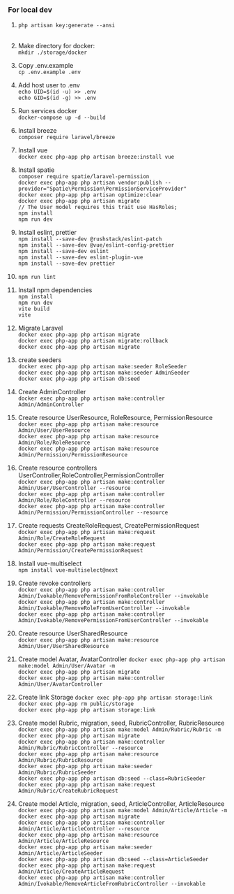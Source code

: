 ### For local dev

1) `php artisan key:generate --ansi` <br><br>

2) Make directory for docker: <br>
   `mkdir ./storage/docker` <br>

3) Copy .env.example <br>
   `cp .env.example .env` <br>

4) Add host user to .env <br>
   `echo UID=$(id -u) >> .env` <br>
   `echo GID=$(id -g) >> .env` <br>

5) Run services docker <br>
   `docker-compose up -d --build` <br>

6) Install breeze <br>
   `composer require laravel/breeze` <br>

7) Install vue <br>
   `docker exec php-app php artisan breeze:install vue` <br>

8) Install spatie <br>
   `composer require spatie/laravel-permission` <br>
   `docker exec php-app php artisan vendor:publish --provider="Spatie\Permission\PermissionServiceProvider"` <br>
   `docker exec php-app php artisan optimize:clear` <br>
   `docker exec php-app php artisan migrate`<br>
   `// The User model requires this trait
   use HasRoles;`<br>
   `npm install` <br>
   `npm run dev` <br>

9) Install eslint, prettier <br>
   `npm install --save-dev @rushstack/eslint-patch` <br>
   `npm install --save-dev @vue/eslint-config-prettier` <br>
   `npm install --save-dev eslint` <br>
   `npm install --save-dev eslint-plugin-vue` <br>
   `npm install --save-dev prettier` <br>

10) `npm run lint` <br>

11) Install npm dependencies <br>
    `npm install` <br>
    `npm run dev` <br>
    `vite build` <br>
    `vite` <br>

12) Migrate Laravel <br>
    `docker exec php-app php artisan migrate`<br>
    `docker exec php-app php artisan migrate:rollback`<br>
    `docker exec php-app php artisan migrate` <br>

13) create seeders <br>
    `docker exec php-app php artisan make:seeder RoleSeeder` <br>
    `docker exec php-app php artisan make:seeder AdminSeeder` <br>
    `docker exec php-app php artisan db:seed` <br>

14) Create AdminController <br>
    `docker exec php-app php artisan make:controller Admin/AdminController` <br>

15) Create resource UserResource, RoleResource, PermissionResource <br>
    `docker exec php-app php artisan make:resource Admin/User/UserResource` <br>
    `docker exec php-app php artisan make:resource Admin/Role/RoleResource` <br>
    `docker exec php-app php artisan make:resource Admin/Permission/PermissionResource` <br>

16) Create resource controllers UserController,RoleController,PermissionController <br>
    `docker exec php-app php artisan make:controller Admin/User/UserController --resource` <br>
    `docker exec php-app php artisan make:controller Admin/Role/RoleController --resource` <br>
    `docker exec php-app php artisan make:controller Admin/Permission/PermissionController --resource` <br>

17) Create requests CreateRoleRequest, CreatePermissionRequest <br>
    `docker exec php-app php artisan make:request Admin/Role/CreateRoleRequest` <br>
    `docker exec php-app php artisan make:request Admin/Permission/CreatePermissionRequest` <br>

18) Install vue-multiselect <br>
    `npm install vue-multiselect@next` <br>

19) Create revoke controllers <br>
    `docker exec php-app php artisan make:controller Admin/Ivokable/RemovePermissionFromRoleController --invokable` <br>
    `docker exec php-app php artisan make:controller Admin/Ivokable/RemoveRoleFromUserController --invokable` <br>
    `docker exec php-app php artisan make:controller Admin/Ivokable/RemovePermissionFromUserController --invokable` <br>

20) Create resource UserSharedResource <br>
    `docker exec php-app php artisan make:resource Admin/User/UserSharedResource` <br>

21) Create model Avatar, AvatarController
    `docker exec php-app php artisan make:model Admin/User/Avatar -m` <br>
    `docker exec php-app php artisan migrate`<br>
    `docker exec php-app php artisan make:controller Admin/User/AvatarController` <br>

22) Create link Storage 
    `docker exec php-app php artisan storage:link`<br> 
    `docker exec php-app rm public/storage`<br>
    `docker exec php-app php artisan storage:link`<br>

23) Create model Rubric, migration, seed, RubricController, RubricResource
    `docker exec php-app php artisan make:model Admin/Rubric/Rubric -m` <br>
    `docker exec php-app php artisan migrate`<br>
    `docker exec php-app php artisan make:controller Admin/Rubric/RubricController --resource` <br>
    `docker exec php-app php artisan make:resource Admin/Rubric/RubricResource` <br>
    `docker exec php-app php artisan make:seeder Admin/Rubric/RubricSeeder` <br>
    `docker exec php-app php artisan db:seed --class=RubricSeeder` <br>
    `docker exec php-app php artisan make:request Admin/Rubric/CreateRubricRequest` <br>

25) Create model Article, migration, seed, ArticleController, ArticleResource
    `docker exec php-app php artisan make:model Admin/Article/Article -m` <br>
    `docker exec php-app php artisan migrate`<br>
    `docker exec php-app php artisan make:controller Admin/Article/ArticleController --resource` <br>
    `docker exec php-app php artisan make:resource Admin/Article/ArticleResource` <br>
    `docker exec php-app php artisan make:seeder Admin/Article/ArticleSeeder` <br>
    `docker exec php-app php artisan db:seed --class=ArticleSeeder` <br>
    `docker exec php-app php artisan make:request Admin/Article/CreateArticleRequest` <br>
    `docker exec php-app php artisan make:controller Admin/Ivokable/RemoveArticleFromRubricController --invokable` <br>

